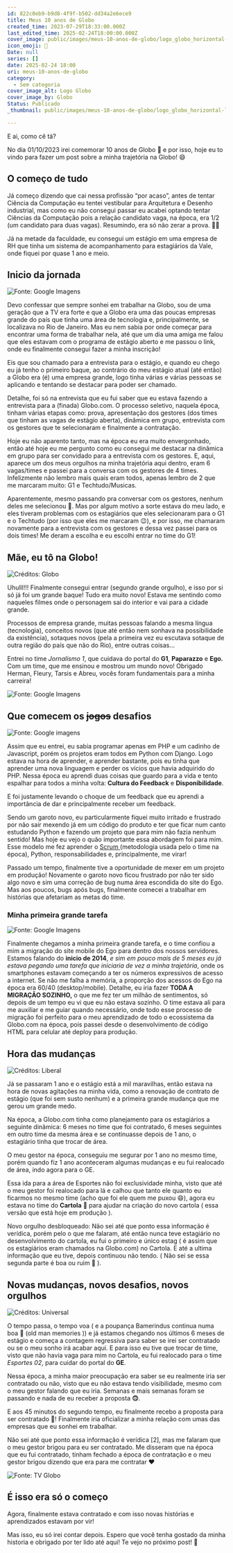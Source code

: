 ```yaml
---
id: 822c0eb9-b9d8-4f9f-b502-dd34a2e6ece9
title: Meus 10 anos de Globo
created_time: 2023-07-29T18:33:00.000Z
last_edited_time: 2025-02-24T18:00:00.000Z
cover_image: public/images/meus-10-anos-de-globo/logo_globo_horizontal-laranja_R1u1wb52.png
icon_emoji: 🥳
Date: null
series: []
date: 2025-02-24 18:00
uri: meus-10-anos-de-globo
category:
  - Sem categoria
cover_image_alt: Logo Globo
cover_image_by: Globo
Status: Publicado
_thumbnail: public/images/meus-10-anos-de-globo/logo_globo_horizontal-laranja_R1u1wb52.png

---
```


E ai, como cê tá?

No dia 01/10/2023 irei comemorar 10 anos de Globo 🥳 e por isso, hoje eu to vindo para fazer um post sobre a minha trajetória na Globo! 😄

*<!-- END_SUMMARY -->*

## O começo de tudo

Já começo dizendo que cai nessa profissão “por acaso”, antes de tentar Ciência da Computação eu tentei vestibular para Arquitetura e Desenho industrial, mas como eu não consegui passar eu acabei optando tentar Ciências da Computação pois a relação candidato vaga, na época, era 1/2 (um candidato para duas vagas). Resumindo, era só não zerar a prova. 🤣🤣

Já na metade da faculdade, eu consegui um estágio em uma empresa de RH que tinha um sistema de acompanhamento para estagiários da Vale, onde fiquei por quase 1 ano e meio.

## Inicio da jornada

![Fonte: Google Imagens](public/images/meus-10-anos-de-globo/don-lideranca-jornada_Pcfi3lD6.jpg)

Devo confessar que sempre sonhei em trabalhar na Globo, sou de uma geração que a TV era forte e que a Globo era uma das poucas empresas grande do país que tinha uma área de tecnologia e, principalmente, se localizava no Rio de Janeiro. Mas eu nem sabia por onde começar para encontrar uma forma de trabalhar nela, até que um dia uma amiga me falou que eles estavam com o programa de estágio aberto e me passou o link, onde eu finalmente consegui fazer a minha inscrição!

Eis que sou chamado para a entrevista para o estágio, e quando eu chego eu já tenho o primeiro baque, ao contrário do meu estágio atual (até então) a Globo era (é) uma empresa grande, logo tinha várias e várias pessoas se aplicando e tentando se destacar para poder ser chamado.

Detalhe, foi só na entrevista que eu fui saber que eu estava fazendo a entrevista para a (finada) Globo.com. O processo seletivo, naquela época, tinham várias etapas como: prova, apresentação dos gestores (dos times que tinham as vagas de estágio aberta), dinâmica em grupo, entrevista com os gestores que te selecionaram e finalmente a contratação.

Hoje eu não aparento tanto, mas na época eu era muito envergonhado, então até hoje eu me pergunto como eu consegui me destacar na dinâmica em grupo para ser convidado para a entrevista com os gestores. E, aqui, aparece um dos meus orgulhos na minha trajetória aqui dentro, eram 6 vagas/times e passei para a conversa com os gestores de 4 times. Infelizmente não lembro mais quais eram todos, apenas lembro de 2 que me marcaram muito: G1 e Techtudo/Musicas.

Aparentemente, mesmo passando pra conversar com os gestores, nenhum deles me selecionou 🥲. Mas por algum motivo a sorte estava do meu lado, e eles tiveram problemas com os estagiários que eles selecionaram para o G1 e o Techtudo (por isso que eles me marcaram 😉), e por isso, me chamaram novamente para a entrevista com os gestores e dessa vez passei para os dois times! Me deram a escolha e eu escolhi entrar no time do G1!

## Mãe, eu tô na Globo!

![Créditos: Globo](public/images/meus-10-anos-de-globo/11340197_NMoWKsat.jpg)

Uhulll!!! Finalmente consegui entrar (segundo grande orgulho), e isso por si só já foi um grande baque! Tudo era muito novo! Estava me sentindo como naqueles filmes onde o personagem sai do interior e vai para a cidade grande.

Processos de empresa grande, muitas pessoas falando a mesma língua (tecnologia), conceitos novos (que até então nem sonhava na possibilidade da existência), sotaques novos (pela a primeira vez eu escutava sotaque de outra região do país que não do Rio), entre outras coisas…

Entrei no time *Jornalismo 1*, que cuidava do portal do **G1**, **Paparazzo** e **Ego.** Com um time, que me ensinou e mostrou um mundo novo! Obrigado Herman, Fleury, Tarsis e Abreu, vocês foram fundamentais para a minha carreira!

![Fonte: Google Imagens](public/images/meus-10-anos-de-globo/Untitled_9pW9sLPT.png)

## Que comecem os ~~jogos~~ desafios

![Fonte: Google imagens](public/images/meus-10-anos-de-globo/Untitled_vW4UIJyk.png)

Assim que eu entrei, eu sabia programar apenas em PHP e um cadinho de Javascript, porém os projetos eram todos em Python com Django. Logo estava na hora de aprender, e aprender bastante, pois eu tinha que aprender uma nova linguagem e perder os vícios que havia adquirido do PHP. Nessa época eu aprendi duas coisas que guardo para a vida e tento espalhar para todos a minha volta: **Cultura do Feedback** e **Disponibilidade**.

E foi justamente levando o choque de um feedback que eu aprendi a importância de dar e principalmente receber um feedback.

Sendo um garoto novo, eu particularmente fiquei muito irritado e frustrado por não sair mexendo já em um código do produto e ter que ficar num canto estudando Python e fazendo um projeto que para mim não fazia nenhum sentido! Mas hoje eu vejo o quão importante essa abordagem foi para mim. Esse modelo me fez aprender o [Scrum ](/751007a9280942e2a002e81ab5f5ab11)(metodologia usada pelo o time na época), Python, responsabilidades e, principalmente, me virar!

Passado um tempo, finalmente tive a oportunidade de mexer em um projeto em produção! Novamente o garoto novo ficou frustrado por não ter sido algo novo e sim uma correção de bug numa área escondida do site do Ego. Mas aos poucos, bugs após bugs, finalmente comecei a trabalhar em histórias que afetariam as metas do time.

### Minha primeira grande tarefa

![Fonte: Google Imagens](public/images/meus-10-anos-de-globo/maxresdefault_TxGPtiwL.jpg)

Finalmente chegamos a minha primeira grande tarefa, e o time confiou a mim a migração do site mobile do Ego para dentro dos nossos servidores. Estamos falando do **inicio de 2014**, *e sim em pouco mais de 5 meses eu já estava pegando uma tarefa que iniciaria de vez a minha trajetória*, onde os smartphones estavam começando a ter os números expressivos de acesso a internet. Se não me falha a memória, a proporção dos acessos do Ego na época era 60/40 (desktop/mobile). Detalhe, eu iria fazer **TODA A MIGRAÇÃO SOZINHO,** o que me fez ter um milhão de sentimentos, só depois de um tempo eu vi que eu não estava sozinho. O time estava ali para me auxiliar e me guiar quando necessário, onde todo esse processo de migração foi perfeito para o meu aprendizado de todo o ecossistema da Globo.com na época, pois passei desde o desenvolvimento de código HTML para celular até deploy para produção.

## Hora das mudanças

![Créditos: Liberal](public/images/meus-10-anos-de-globo/pag-2-4_JLqhRtgP.jpg)

Já se passaram 1 ano e o estágio está a mil maravilhas, então estava na hora de novas agitações na minha vida, como a renovação de contrato de estágio (que foi sem susto nenhum) e a primeira grande mudança que me gerou um grande medo.

Na época, a Globo.com tinha como planejamento para os estagiários a seguinte dinâmica: 6 meses no time que foi contratado, 6 meses seguintes em outro time da mesma área e se continuasse depois de 1 ano, o estagiário tinha que trocar de área.

O meu gestor na época, conseguiu me segurar por 1 ano no mesmo time, porém quando fiz 1 ano aconteceram algumas mudanças e eu fui realocado de área, indo agora para o GE.

Essa ida para a área de Esportes não foi exclusividade minha, visto que até o meu gestor foi realocado para lá e calhou que tanto ele quanto eu ficarmos no mesmo time (acho que foi ele quem me puxou 😄), agora eu estava no time do **Cartola** 🎩 para ajudar na criação do novo cartola ( essa versão que está hoje em produção ).

Novo orgulho desbloqueado: Não sei até que ponto essa informação é verídica, porém pelo o que me falaram, até então nunca teve estagiário no desenvolvimento do cartola, eu fui o primeiro e único estag ( é assim que os estagiários eram chamados na Globo.com) no Cartola. E até a ultima informação que eu tive, depois continuou não tendo. ( Não sei se essa segunda parte é boa ou ruim 🤣 ).

## Novas mudanças, novos desafios, novos orgulhos

![Créditos: Universal](public/images/meus-10-anos-de-globo/mudan%C3%A7a-de-vida_9YmLVByo.jpg)

O tempo passa, o tempo voa ( e a poupança Bamerindus continua numa boa 🎵 (old man memories )) e já estamos chegando nos últimos 6 meses de estágio e começa a contagem regressiva para saber se irei ser contratado ou se o meu sonho irá acabar aqui. E para isso eu tive que trocar de time, visto que não havia vaga para mim no Cartola, eu fui realocado para o time *Esportes 02*, para cuidar do portal do **GE**.

Nessa época, a minha maior preocupação era saber se eu realmente iria ser contratado ou não, visto que eu não estava tendo visibilidade, mesmo com o meu gestor falando que eu iria. Semanas e mais semanas foram se passando e nada de eu receber a proposta **🙃**.

E aos 45 minutos do segundo tempo, eu finalmente recebo a proposta para ser contratado 🥳! Finalmente iria oficializar a minha relação com umas das empresas que eu sonhei em trabalhar.

Não sei até que ponto essa informação é verídica \[2], mas me falaram que o meu gestor brigou para eu ser contratado. Me disseram que na época que eu fui contratado, tinham fechado a época de contratação e o meu gestor brigou dizendo que era para me contratar ❤️

![Fonte: TV Globo](public/images/meus-10-anos-de-globo/FHzjSLRWUAkFEgG_GhsKfehZ.jpg)

## É isso era só o começo

Agora, finalmente estava contratado e com isso novas histórias e aprendizados estavam por vir!

Mas isso, eu só irei contar depois. Espero que você tenha gostado da minha historia e obrigado por ter lido até aqui! Te vejo no próximo post! 👋
